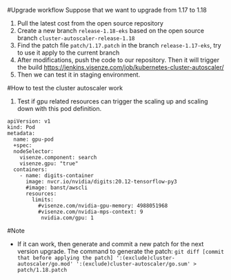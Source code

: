 #Upgrade workflow
Suppose that we want to upgrade from 1.17 to 1.18
1. Pull the latest cost from the open source repository
1. Create a new branch `release-1.18-eks` based on the open source branch `cluster-autoscaler-release-1.18`
1. Find the patch file `patch/1.17.patch` in the branch `release-1.17-eks`, try to use it apply to the current branch
1. After modifications, push the code to our repository. Then it will trigger the build https://jenkins.visenze.com/job/kubernetes-cluster-autoscaler/
1. Then we can test it in staging environment.


#How to test the cluster autoscaler work
1. Test if gpu related resources can trigger the scaling up and scaling down with this pod definition.

```
apiVersion: v1
kind: Pod
metadata:
  name: gpu-pod
  +spec:
  nodeSelector:
    visenze.component: search
    visenze.gpu: "true"
  containers:
    - name: digits-container
      image: nvcr.io/nvidia/digits:20.12-tensorflow-py3
      #image: banst/awscli
      resources:
        limits:
          #visenze.com/nvidia-gpu-memory: 4988051968
          #visenze.com/nvidia-mps-context: 9
           nvidia.com/gpu: 1
```

#Note
* If it can work, then generate and commit a new patch for the next version upgrade. The command to generate the patch:
 `git diff [commit that before applying the patch] ':(exclude)cluster-autoscaler/go.mod' ':(exclude)cluster-autoscaler/go.sum' > patch/1.18.patch` 
